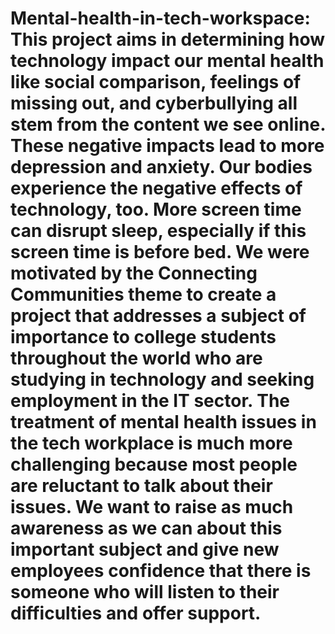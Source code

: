 # Mental-health-in-tech-workspace: This project aims in determining how technology impact our mental health like social comparison, feelings of missing out, and cyberbullying all stem from the content we see online. These negative impacts lead to more depression and anxiety. Our bodies experience the negative effects of technology, too. More screen time can disrupt sleep, especially if this screen time is before bed. We were motivated by the Connecting Communities theme to create a project that addresses a subject of importance to college students throughout the world who are studying in technology and seeking employment in the IT sector. The treatment of mental health issues in the tech workplace is much more challenging because most people are reluctant to talk about their issues. We want to raise as much awareness as we can about this important subject and give new employees confidence that there is someone who will listen to their difficulties and offer support.
